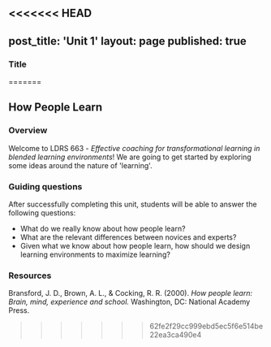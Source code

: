 <<<<<<< HEAD
---
post_title: 'Unit 1'
layout: page
published: true
---
### Title
=======
## How People Learn

### Overview
Welcome to LDRS 663 - _Effective coaching for transformational learning in blended learning environments_! We are going to get started by exploring some ideas around the nature of 'learning'.

### Guiding questions

After successfully completing this unit, students will be able to answer the following questions:
* What do we really know about how people learn? 
* What are the relevant differences between novices and experts?
* Given what we know about how people learn, how should we design learning environments to maximize learning?


### Resources
Bransford, J. D., Brown, A. L., & Cocking, R. R. (2000). _How people learn: Brain, mind, experience and school._ Washington, DC: National Academy Press. 


>>>>>>> 62fe2f29cc999ebd5ec5f6e514be22ea3ca490e4



